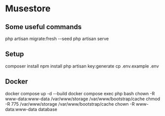 # Musestore

## Some useful commands

php artisan migrate:fresh --seed
php artisan serve

## Setup

composer install
npm install
php artisan key:generate
cp .env.example .env

## Docker

docker compose up -d --build
docker compose exec php bash
chown -R www-data:www-data /var/www/storage /var/www/bootstrap/cache
chmod -R 775 /var/www/storage /var/www/bootstrap/cache
chown -R www-data:www-data database
